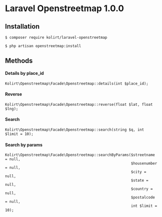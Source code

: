 # Laravel Openstreetmap 1.0.0

## Installation
```
$ composer require kolirt/laravel-openstreetmap
```
```
$ php artisan openstreetmap:install
```

## Methods

#### Details by place_id
```
Kolirt\Openstreetmap\Facade\Openstreetmap::details(int $place_id);
```

#### Reverse
```
Kolirt\Openstreetmap\Facade\Openstreetmap::reverse(float $lat, float $lng);
```

#### Search
```
Kolirt\Openstreetmap\Facade\Openstreetmap::search(string $q, int $limit = 10);
```

#### Search by params
```
Kolirt\Openstreetmap\Facade\Openstreetmap::searchByParams($streetname = null, 
                                                          $housenumber = null, 
                                                          $city = null, 
                                                          $state = null, 
                                                          $country = null, 
                                                          $postalcode = null, 
                                                          int $limit = 10);
```

